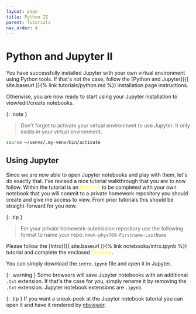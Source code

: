 ```yaml
---
layout: page
title: Python II
parent: Tutorials
nav_order: 4
---
```


# Python and Jupyter II

You have successfully installed Jupyter with your own virtual environment using Python tools. If that's not the case, follow the [Python and Jupyter]({{ site.baseurl }}{% link tutorials/python.md %}) installation page instructions.

Otherwise, you are now ready to start using your Jupyter installation to view/edit/create notebooks.

{: .note }
> Don't forget to activate your virtual environment to use Jupyter.
> It only exists in your virtual environment.
```zsh
source ~/venvs/.my-venv/bin/activate
```

## Using Jupyter

Since we are now able to open Jupyter notebooks and play with them, let's do exactly that. I've revised a nice tutorial walkthrough that you are to now follow.
Within the tutorial is an <span style="color:yellow">Exercise</span> to be completed with your own notebook that you will commit to a private homework repository you should create and give me access to view. From prior tutorials this should be straight-forward for you now.

{: .tip }
> For your private homework submission repository use the following format to name your repo:
> `hmwk-phys709-Firstname-LastName`

Please follow the [Intro]({{ site.baseurl }}{% link notebooks/intro.ipynb %}) tutorial and complete the enclosed <span style="color:yellow">Exercise</span>.

You can simply download the `intro.ipynb` file and open it in Jupyter.

{: .warning }
Some browsers will save Jupyter notebooks with an additional `.txt` extension. If that's the case for you, simply rename it by removing the `.txt` extension. Jupyter notebook extensions are `.ipynb`.

{: .tip }
If you want a sneak-peek at the Jupyter notebook tutorial you can open it and have it rendered by [nbviewer](https://nbviewer.org/).